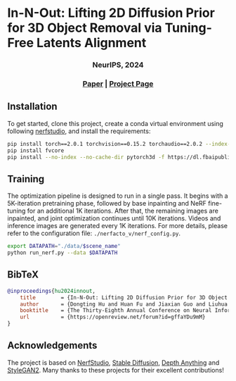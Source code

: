 # In-N-Out: Lifting 2D Diffusion Prior for 3D Object Removal via Tuning-Free Latents Alignment
<h3 align="center">NeurIPS, 2024
<h3 align="center"><a href="https://openreview.net/pdf?id=gffaYDu9mM">Paper</a> | <a href="https://timmy11hu.github.io/3dor.github.io/">Project Page</a>


## Installation

To get started, clone this project,
create a conda virtual environment using following <a href="https://docs.nerf.studio/quickstart/installation.html">nerfstudio</a>,
and install the requirements:
```bash
pip install torch==2.0.1 torchvision==0.15.2 torchaudio==2.0.2 --index-url https://download.pytorch.org/whl/cu118
pip install fvcore
pip install --no-index --no-cache-dir pytorch3d -f https://dl.fbaipublicfiles.com/pytorch3d/packaging/wheels/py38_cu118_pyt201/download.html
```

## Training
The optimization pipeline is designed to run in a single pass. 
It begins with a 5K-iteration pretraining phase, 
followed by base inpainting and NeRF fine-tuning for an additional 1K iterations. 
After that, the remaining images are inpainted, and joint optimization continues until 10K iterations. 
Videos and inference images are generated every 1K iterations. 
For more details, please refer to the configuration file: ```./nerfacto_v/nerf_config.py```.
```bash
export DATAPATH="./data/$scene_name"
python run_nerf.py --data $DATAPATH
```

## BibTeX

```bibtex
@inproceedings{hu2024innout,
    title        = {In-N-Out: Lifting 2D Diffusion Prior for 3D Object Removal via Tuning-Free Latents Alignment},
    author       = {Dongting Hu and Huan Fu and Jiaxian Guo and Liuhua Peng and Tingjin Chu and Feng Liu and Tongliang Liu and Mingming Gong},
    booktitle    = {The Thirty-Eighth Annual Conference on Neural Information Processing Systems (NeurIPS)},
    url          = {https://openreview.net/forum?id=gffaYDu9mM}
}
```

## Acknowledgements

The project is based on [NerfStudio](https://docs.nerf.studio/), [Stable Diffusion](https://github.com/Stability-AI/generative-models), [Depth Anything](https://github.com/LiheYoung/Depth-Anything) and [StyleGAN2](https://github.com/NVlabs/stylegan2-ada-pytorch/tree/main). Many thanks to these projects for their excellent contributions!